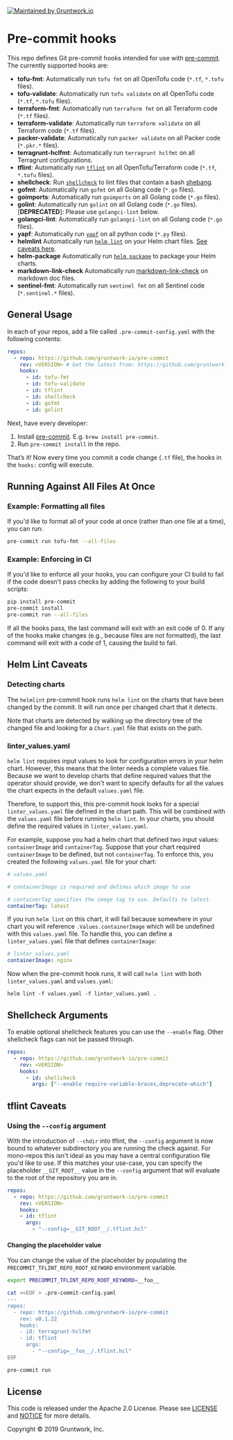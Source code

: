 [![Maintained by Gruntwork.io](https://img.shields.io/badge/maintained%20by-gruntwork.io-%235849a6.svg)](https://gruntwork.io/?ref=repo_pre-commit)

# Pre-commit hooks

This repo defines Git pre-commit hooks intended for use with [pre-commit](http://pre-commit.com/). The currently
supported hooks are:

* **tofu-fmt**: Automatically run `tofu fmt` on all OpenTofu code (`*.tf`, `*.tofu` files).
* **tofu-validate**: Automatically run `tofu validate` on all OpenTofu code (`*.tf`, `*.tofu` files).
* **terraform-fmt**: Automatically run `terraform fmt` on all Terraform code (`*.tf` files).
* **terraform-validate**: Automatically run `terraform validate` on all Terraform code (`*.tf` files).
* **packer-validate**: Automatically run `packer validate` on all Packer code (`*.pkr.*` files).
* **terragrunt-hclfmt**: Automatically run `terragrunt hclfmt` on all Terragrunt configurations.
* **tflint**: Automatically run [`tflint`](https://github.com/terraform-linters/tflint) on all OpenTofu/Terraform code (`*.tf`, `*.tofu` files).
* **shellcheck**: Run [`shellcheck`](https://www.shellcheck.net/) to lint files that contain a bash [shebang](https://en.wikipedia.org/wiki/Shebang_(Unix)).
* **gofmt**: Automatically run `gofmt` on all Golang code (`*.go` files).
* **goimports**: Automatically run `goimports` on all Golang code (`*.go` files).
* **golint**: Automatically run `golint` on all Golang code (`*.go` files). [**DEPRECATED**]: Please use `golangci-lint` below.
* **golangci-lint**: Automatically run `golangci-lint` on all Golang code (`*.go` files).
* **yapf**: Automatically run [`yapf`](https://github.com/google/yapf) on all python code (`*.py` files).
* **helmlint** Automatically run [`helm lint`](https://helm.sh/docs/helm/helm_lint/) on your Helm chart files. [See caveats here](#helm-lint-caveats).
* **helm-package** Automatically run [`helm package`](https://helm.sh/docs/helm/helm_package/) to package your Helm charts.
* **markdown-link-check** Automatically run [markdown-link-check](https://github.com/tcort/markdown-link-check) on
  markdown doc files.
* **sentinel-fmt**: Automatically run `sentinel fmt` on all Sentinel code (`*.sentinel.*` files).





## General Usage

In each of your repos, add a file called `.pre-commit-config.yaml` with the following contents:

```yaml
repos:
  - repo: https://github.com/gruntwork-io/pre-commit
    rev: <VERSION> # Get the latest from: https://github.com/gruntwork-io/pre-commit/releases
    hooks:
      - id: tofu-fmt
      - id: tofu-validate
      - id: tflint
      - id: shellcheck
      - id: gofmt
      - id: golint
```

Next, have every developer: 

1. Install [pre-commit](http://pre-commit.com/). E.g. `brew install pre-commit`.
1. Run `pre-commit install` in the repo.

That’s it! Now every time you commit a code change (`.tf` file), the hooks in the `hooks:` config will execute.




## Running Against All Files At Once


### Example: Formatting all files

If you'd like to format all of your code at once (rather than one file at a time), you can run:

```bash
pre-commit run tofu-fmt --all-files
```



### Example: Enforcing in CI

If you'd like to enforce all your hooks, you can configure your CI build to fail if the code doesn't pass checks by
adding the following to your build scripts:

```bash
pip install pre-commit
pre-commit install
pre-commit run --all-files
```

If all the hooks pass, the last command will exit with an exit code of 0. If any of the hooks make changes (e.g.,
because files are not formatted), the last command will exit with a code of 1, causing the build to fail.




## Helm Lint Caveats

### Detecting charts

The `helmlint` pre-commit hook runs `helm lint` on the charts that have been changed by the commit. It will run once per
changed chart that it detects.

Note that charts are detected by walking up the directory tree of the changed file and looking for a `Chart.yaml` file
that exists on the path.

### linter_values.yaml

`helm lint` requires input values to look for configuration errors in your helm chart. However, this means that the
linter needs a complete values file. Because we want to develop charts that define required values that the operator
should provide, we don't want to specify defaults for all the values the chart expects in the default `values.yaml`
file.

Therefore, to support this, this pre-commit hook looks for a special `linter_values.yaml` file defined in the chart
path. This will be combined with the `values.yaml` file before running `helm lint`. In your charts, you should define
the required values in `linter_values.yaml`.

For example, suppose you had a helm chart that defined two input values: `containerImage` and `containerTag`. Suppose
that your chart required `containerImage` to be defined, but not `containerTag`. To enforce this, you created the
following `values.yaml` file for your chart:

```yaml
# values.yaml

# containerImage is required and defines which image to use

# containerTag specifies the image tag to use. Defaults to latest.
containerTag: latest
```

If you run `helm lint` on this chart, it will fail because somewhere in your chart you will reference
`.Values.containerImage` which will be undefined with this `values.yaml` file. To handle this, you can define a
`linter_values.yaml` file that defines `containerImage`:

```yaml
# linter_values.yaml
containerImage: nginx
```

Now when the pre-commit hook runs, it will call `helm lint` with both `linter_values.yaml` and `values.yaml`:

```
helm lint -f values.yaml -f linter_values.yaml .
```

## Shellcheck Arguments

To enable optional shellcheck features you can use the `--enable` flag.
Other shellcheck flags can not be passed through.

```yaml
repos:
  - repo: https://github.com/gruntwork-io/pre-commit
    rev: <VERSION>
    hooks:
      - id: shellcheck
        args: ["--enable require-variable-braces,deprecate-which"]
```

## tflint Caveats

### Using the `--config` argument

With the introduction of `--chdir` into tflint, the `--config` argument is now bound to whatever subdirectory you are
running the check against.  For mono-repos this isn't ideal as you may have a central configuration file you'd like to
use.  If this matches your use-case, you can specify the placeholder `__GIT_ROOT__` value in the `--config` argument 
that will evaluate to the root of the repository you are in.

```yaml
repos:
  - repo: https://github.com/gruntwork-io/pre-commit
    rev: <VERSION>
    hooks:
    - id: tflint
      args:
        - "--config=__GIT_ROOT__/.tflint.hcl"
```

#### Changing the placeholder value

You can change the value of the placeholder by populating the `PRECOMMIT_TFLINT_REPO_ROOT_KEYWORD` environment variable.

```bash
export PRECOMMIT_TFLINT_REPO_ROOT_KEYWORD=__foo__

cat <<EOF > .pre-commit-config.yaml
---
repos:
  - repo: https://github.com/gruntwork-io/pre-commit
    rev: v0.1.22
    hooks:
    - id: terragrunt-hclfmt
    - id: tflint
      args:
        - "--config=__foo__/.tflint.hcl"
EOF

pre-commit run
```

## License

This code is released under the Apache 2.0 License. Please see [LICENSE](LICENSE) and [NOTICE](NOTICE) for more details.

Copyright &copy; 2019 Gruntwork, Inc.
